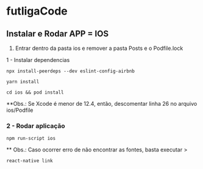 # futligaCode

## Instalar e Rodar APP = IOS

1. Entrar dentro da pasta ios e remover a pasta Posts e o Podfile.lock

    
1 - Instalar dependencias
    
```npx install-peerdeps --dev eslint-config-airbnb```
        
````yarn install````

```cd ios && pod install```
    
**Obs.: Se Xcode é menor de 12.4, então, descomentar linha 26 no arquivo ios/Podfile

### 2 - Rodar aplicação

```npm run-script ios```

** Obs.: Caso ocorrer erro de não encontrar as fontes, basta executar >

```react-native link```